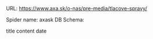 URL: https://www.axa.sk/o-nas/pre-media/tlacove-spravy/

Spider name: axask
DB Schema:

title
content
date